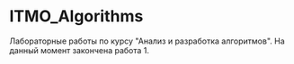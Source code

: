 # ITMO_Algorithms
Лабораторные работы по курсу "Анализ и разработка алгоритмов".
На данный момент закончена работа 1.